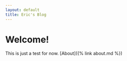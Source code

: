 ```yaml
---
layout: default
title: Eric's Blog
---
```

# Welcome!
This is just a test for now.
[About]({% link about.md %})